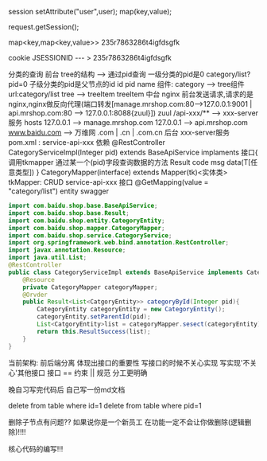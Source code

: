 session
	setAttribute("user",user);
	map(key,value);

request.getSession();

map<key,map<key,value>>
235r7863286t4igfdsgfk

cookie
	JSESSIONID --- > 235r7863286t4igfdsgfk

分类的查询
	前台
		tree的结构 --> 通过pid查询
			一级分类的pid是0 category/list?pid=0
			子级分类的pid是父节点的id
			id
			pid
			name
		组件:
			category --> tree组件 url:category/list
			tree --> treeItem
			treeItem
	中台
		nginx
			前台发送请求,请求的是nginx,nginx做反向代理(端口转发[manage.mrshop.com:80-->127.0.0.1:9001 | api.mrshop.com:80 --> 127.0.0.1:8088{zuul}])
		zuul
			/api-xxx/** --> xxx-server服务
		hosts
			127.0.0.1 --> manage.mrshop.com
			127.0.0.1 --> api.mrshop.com
			www.baidu.com  -->  万维网 .com | .cn | .com.cn
	后台
		xxx-server服务
			pom.xml : service-api-xxx 依赖
			@RestController
			CategoryServiceImpl(Integer pid) extends BaseApiService implaments 接口{
				调用tkmapper 通过某一个(pid)字段查询数据的方法
				Result
					code
					msg
					data(T[任意类型])
			}
			CategoryMapper(interface) extends Mapper(tk)<实体类>
			tkMapper: CRUD
		service-api-xxx
			接口
				@GetMapping(value = "category/list")
			entity
			swagger

```java
import com.baidu.shop.base.BaseApiService;
import com.baidu.shop.base.Result;
import com.baidu.shop.entity.CategoryEntity;
import com.baidu.shop.mapper.CategoryMapper;
import com.baidu.shop.service.CategoryService;
import org.springframework.web.bind.annotation.RestController;
import javax.annotation.Resource;
import java.util.List;
@RestController
public class CategoryServiceImpl extends BaseApiService implements CategoryService {
    @Resource
    private CategoryMapper categoryMapper;
    @Orvder
    public Result<List<CatgoryEntity>> categoryById(Integer pid){
        CategoryEntity categoryEntity = new CategoryEntity();
        categoryEntity.setParentId(pid);
        List<CatgoryEntity>list = categoryMapper.sesect(categoryEntity);
        return this.ResultSuccess(list);
    }
}
```

当前架构:
	前后端分离
	体现出接口的重要性
		写接口的时候不关心实现
		写实现'不关心'其他接口
		接口 == 约束 || 规范
		分工更明确


晚自习写完代码后 自己写一份md文档


delete from table  where id=1
delete from table where pid=1

删除子节点有问题??
如果说你是一个新员工 在功能一定不会让你做删除(逻辑删除)!!!!

核心代码的编写!!!
